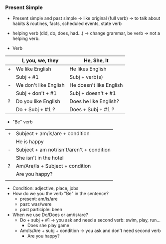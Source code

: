 ### Present Simple
- Present simple and past simple -> like original (full verb) -> to talk about habits & routines, facts, scheduled events, state verb
- helping verb (did, do, does, had...) -> change grammar, be verb -> not a helping verb.

- Verb

|    |I, you, we, they           |He, She, It            |
| -- | ------------------------- | ---------------       |
| +  |We like English            |He likes English       |
|    |Subj + #1                  |Subj + verb(s)         |
| -  |We don't like English      |He doesn't like English|
|    |Subj + don't + #1          |Subj + doesn't + #1    |
| ?  |Do you like English        |Does he like English?  |
|    |Do + Subj + #1 ?           |Does + Subj + #1 ?     |


- "Be" verb

|    |                                          |
| -- | ------------------------------------     |
| +  | Subject + am/is/are + condition          |
|    | He is happy                              |
| -  | Subject + am not/isn't/aren't + condition|
|    | She isn't in the hotel                   |
| ?  | Am/Are/Is + Subject + condition          |
|    | Are you happy?                           |
|    |                                          |
- Condition: adjective, place, jobs
- How do we you the verb "Be" in the sentence?
    - present: am/is/are
    - past: was/were
    - past participle: been
- When we use Do/Does or am/is/are?
    - Do + subj + #1 -> you ask and need a second verb: swim, play, run...
        - Does she play game
    - Am/Is/Are + subj + condition -> you ask and don't need second verb
        - Are you happy?